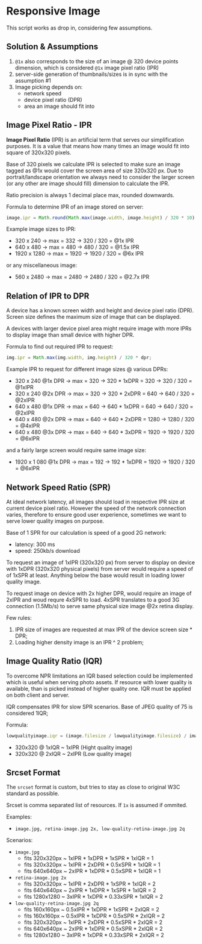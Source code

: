 # Responsive Image

This script works as drop in, considering few assumptions.

## Solution & Assumptions

1. `@1x` also corresponds to the size of an image @ 320 device
   points dimension, which is considered `@1x` image pixel ratio (IPR)
2. server-side generation of thumbnails/sizes is in sync with
   the assumption #1
3. Image picking depends on:
   - network speed
   - device pixel ratio (DPR)
   - area an image should fit into

## Image Pixel Ratio - IPR

**Image Pixel Ratio** (IPR) is an artificial term that serves our simplification purposes. It is a value that means how many times an image would fit into square of 320x320 pixels.

Base of 320 pixels we calculate IPR is selected to make sure an image tagged as @1x would cover the screen area of size 320x320 px. Due to portrait/landscape orientation we always need to consider the larger screen (or any other are image should fill) dimension to calculate the IPR.

Ratio precision is always 1 decimal place max, rounded downwards.

Formula to determine IPR of an image stored on server:

```javascript
image.ipr = Math.round(Math.max(image.width, image.height) / 320 * 10) / 10;
```

Example image sizes to IPR:

- 320 x 240 &rarr; max = 332 &rarr; 320 / 320 = @1x IPR
- 640 x 480 &rarr; max = 480 &rarr; 480 / 320 = @1.5x IPR
- 1920 x 1280 &rarr; max = 1920 &rarr; 1920 / 320 = @6x IPR

or any miscellaneous image:

- 560 x 2480 &rarr; max = 2480 &rarr; 2480 / 320 = @2.7x IPR

## Relation of IPR to DPR

A device has a known screen width and height and device pixel ratio (DPR). Screen size defines the maximum size of image that can be displayed.

A devices with larger device pixel area might require image with more IPRs to display image than small device with higher DPR.

Formula to find out required IPR to request:

```js
img.ipr = Math.max(img.width, img.height) / 320 * dpr;
```

Example IPR to request for different image sizes @ various DPRs:

- 320 x 240 @1x DPR &rarr; max = 320 &rarr; 320 * 1xDPR = 320 &rarr; 320 / 320 = @1xIPR
- 320 x 240 @2x DPR &rarr; max = 320 &rarr; 320 * 2xDPR = 640 &rarr; 640 / 320 = @2xIPR
- 640 x 480 @1x DPR &rarr; max = 640 &rarr; 640 * 1xDPR = 640 &rarr; 640 / 320 = @2xIPR
- 640 x 480 @2x DPR &rarr; max = 640 &rarr; 640 * 2xDPR = 1280 &rarr; 1280 / 320 = @4xIPR
- 640 x 480 @3x DPR &rarr; max = 640 &rarr; 640 * 3xDPR = 1920 &rarr; 1920 / 320 = @6xIPR

and a fairly large screen would require same image size:

- 1920 x 1 080 @1x DPR &rarr; max = 192 &rarr; 192 * 1xDPR = 1920 &rarr; 1920 / 320 = @6xIPR


## Network Speed Ratio (SPR)

At ideal network latency, all images should load in respective IPR size at current device pixel ratio. However the speed of the network connection varies, therefore to ensure good user experience, sometimes we want to serve lower quality images on purpose.

Base of 1 SPR for our calculation is speed of a good 2G network:

- latency: 300 ms
- speed: 250kb/s download

To request an image of 1xIPR (320x320 px) from server to display on device with 1xDPR (320x320 physical pixels) from server would require a speed of of 1xSPR at least. Anything below the base would result in loading lower quality image.

To request image on device with 2x higher DPR, would require an image of 2xIPR and woud requre 4xSPR to load. 4xSPR translates to a good 3G connection (1.5Mb/s) to serve same physical size image @2x retina display.

Few rules:

1. IPR size of images are requested at max IPR of the device screen size * DPR;
2. Loading higher density image is an IPR ^ 2 problem;

## Image Quality Ratio (IQR)

To overcome NPR limitations an IQR based selection could be implemented which is useful when serving photo assets. If resource with lower quality is available, than is picked instead of higher quality one. IQR must be applied on both client and server.

IQR compensates IPR for slow SPR scenarios. Base of JPEG quality of 75 is considered 1IQR;

Formula:

```js
lowqualityimage.iqr = (image.filesize / lowqualityimage.filesize) / image.ipr
```

- 320x320 @ 1xIQR ~ 1xIPR (Hight quality image)
- 320x320 @ 2xIQR ~ 2xIPR (Low quality image)

## Srcset Format

The `srcset` format is custom, but tries to stay as close to original W3C standard as possible.

Srcset is comma separated list of resources. If `1x` is assumed if ommited.

Examples:

- `image.jpg, retina-image.jpg 2x, low-quality-retina-image.jpg 2q`

Scenarios:

- `image.jpg`
  - fits 320x320px ~ 1xIPR * 1xDPR * 1xSPR * 1xIQR = 1
  - fits 320x320px ~ 1xIPR * 2xDPR * 0.5xSPR * 1xIQR = 1
  - fits 640x640px ~ 2xIPR * 1xDPR * 0.5xSPR * 1xIQR = 1
- `retina-image.jpg 2x`
  - fits 320x320px ~ 1xIPR * 2xDPR * 1xSPR * 1xIQR = 2
  - fits 640x640px ~ 2xIPR * 1xDPR * 1xSPR * 1xIQR = 2
  - fits 1280x1280 ~ 3xIPR * 1xDPR * 0.33xSPR * 1xIQR = 2
- `low-quality-retina-image.jpg 2q`
  - fits 160x160px ~ 0.5xIPR * 1xDPR * 1xSPR * 2xIQR = 2
  - fits 160x160px ~ 0.5xIPR * 1xDPR * 0.5xSPR * 2xIQR = 2
  - fits 320x320px ~ 1xIPR * 2xDPR * 0.5xSPR * 2xIQR = 2
  - fits 640x640px ~ 2xIPR * 1xDPR * 0.5xSPR * 2xIQR = 2
  - fits 1280x1280 ~ 3xIPR * 1xDPR * 0.33xSPR * 2xIQR = 2
